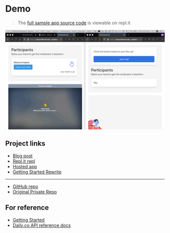 

# Demo 
> The [full sample app source code](https://repl.it/@prophen/NavyUniformRoute) is viewable on repl.it

<a href="https://NavyUniformRoute--prophen.repl.co"><img src="assets/raise-hand-demo.gif" alt="raise your hand demo" /></a>

## Project links
- [Blog post](https://dev.to/nikema/build-a-daily-js-video-call-app-with-a-raise-your-hand-feature-4b2l-temp-slug-5157248?preview=d5a5ca6b27164656091bd89d6a831e2ba13ffb35bae17111f3f23219faf1f2176c037f5a931bed5a7a846b53e746817189aad0267180f46b7511bc6b)
- [Repl.it repl](https://repl.it/@prophen/NavyUniformRoute)
- [Hosted app](https://NavyUniformRoute--prophen.repl.co)
- [Getting Started Rewrite](https://github.com/prophen/NavyUniformRoute/blob/master/getting-started.md)
_____
- [GitHub repo](https://github.com/prophen/NavyUniformRoute)
- [Original Private Repo](https://github.com/prophen/developer-relations-engineer-project)

## For reference
- [Getting Started](https://docs.daily.co/docs/getting-started-1)
- [Daily.co API reference docs](https://docs.daily.co/reference)
